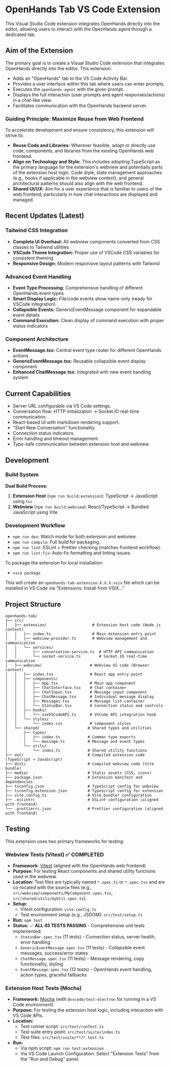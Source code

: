 # OpenHands Tab VS Code Extension

This Visual Studio Code extension integrates OpenHands directly into the editor, allowing users to interact with the OpenHands agent through a dedicated tab.

## Aim of the Extension

The primary goal is to create a Visual Studio Code extension that integrates OpenHands directly into the editor. This extension:

*   Adds an "OpenHands" tab to the VS Code Activity Bar.
*   Provides a user interface within this tab where users can enter prompts.
*   Executes the `openhands-agent` with the given prompt.
*   Displays the full interaction (user prompts and agent responses/actions) in a chat-like view.
*   Facilitates communication with the OpenHands backend server.

### Guiding Principle: Maximize Reuse from Web Frontend

To accelerate development and ensure consistency, this extension will strive to:

*   **Reuse Code and Libraries:** Wherever feasible, adapt or directly use code, components, and libraries from the existing OpenHands web frontend.
*   **Align on Technology and Style:** This includes adopting TypeScript as the primary language for the extension's webview and potentially parts of the extension host logic. Code style, state management approaches (e.g., hooks if applicable in the webview context), and general architectural patterns should also align with the web frontend.
*   **Shared UI/UX:** Aim for a user experience that is familiar to users of the web frontend, particularly in how chat interactions are displayed and managed.

## Recent Updates (Latest)

### Tailwind CSS Integration
*   **Complete UI Overhaul:** All webview components converted from CSS classes to Tailwind utilities
*   **VSCode Theme Integration:** Proper use of VSCode CSS variables for consistent theming
*   **Responsive Design:** Modern responsive layout patterns with Tailwind

### Advanced Event Handling
*   **Event Type Processing:** Comprehensive handling of different OpenHands event types
*   **Smart Display Logic:** File/code events show name-only (ready for VSCode integration)
*   **Collapsible Events:** GenericEventMessage component for expandable event details
*   **Command Execution:** Clean display of command execution with proper status indicators

### Component Architecture
*   **EventMessage.tsx:** Central event type router for different OpenHands actions
*   **GenericEventMessage.tsx:** Reusable collapsible event display component
*   **Enhanced ChatMessage.tsx:** Integrated with new event handling system

## Current Capabilities

*   Server URL configurable via VS Code settings.
*   Conversation flow: HTTP initialization → Socket.IO real-time communication.
*   React-based UI with markdown rendering support.
*   "Start New Conversation" functionality.
*   Connection status indicators.
*   Error handling and timeout management.
*   Type-safe communication between extension host and webview.

## Development

### Build System

**Dual Build Process:**
1. **Extension Host** (`npm run build:extension`): TypeScript → JavaScript using `tsc`
2. **Webview** (`npm run build:webview`): React/TypeScript → Bundled JavaScript using Vite

### Development Workflow

- `npm run dev`: Watch mode for both extension and webview.
- `npm run compile`: Full build for packaging.
- `npm run lint`: ESLint + Prettier checking (matches frontend workflow).
- `npm run lint:fix`: Auto-fix formatting and linting issues.

To package the extension for local installation:
- `vsce package`

This will create an `openhands-tab-extension-X.X.X.vsix` file which can be installed in VS Code via "Extensions: Install from VSIX..."

## Project Structure

```
openhands-tab/
├── src/
│   ├── extension/                    # Extension host code (Node.js context)
│   │   ├── index.ts                  # Main extension entry point
│   │   ├── webview-provider.ts       # Webview management and communication
│   │   └── services/
│   │       ├── conversation-service.ts  # HTTP API communication
│   │       └── socket-service.ts        # Socket.IO real-time communication
│   ├── webview/                     # Webview UI code (Browser context)
│   │   ├── index.tsx                # React app entry point
│   │   ├── components/
│   │   │   ├── App.tsx              # Main app component
│   │   │   ├── ChatInterface.tsx    # Chat container
│   │   │   ├── ChatInput.tsx        # Message input component
│   │   │   ├── ChatMessage.tsx      # Individual message display
│   │   │   ├── Messages.tsx         # Message list container
│   │   │   └── StatusBar.tsx        # Connection status and controls
│   │   ├── hooks/
│   │   │   └── useVSCodeAPI.ts      # VSCode API integration hook
│   │   └── styles/
│   │       └── index.css            # Component styles
│   └── shared/                     # Shared types and utilities
│       ├── types/
│       │   ├── index.ts            # Common type exports
│       │   └── message.ts          # Message and event types
│       └── utils/
│           └── index.ts            # Shared utility functions
├── out/                            # Compiled extension code (TypeScript → JavaScript)
├── dist/                           # Compiled webview code (Vite bundle)
├── media/                          # Static assets (CSS, icons)
├── package.json                    # Extension manifest and dependencies
├── tsconfig.json                   # TypeScript config for webview
├── tsconfig.extension.json         # TypeScript config for extension
├── vite.config.ts                  # Vite bundler configuration
├── .eslintrc                       # ESLint configuration (aligned with frontend)
└── .prettierrc.json                # Prettier configuration (aligned with frontend)
```

## Testing

This extension uses two primary frameworks for testing:

### Webview Tests (Vitest) ✅ COMPLETED

-   **Framework:** [Vitest](https://vitest.dev/) (aligned with the OpenHands web frontend)
-   **Purpose:** For testing React components and shared utility functions used in the webview.
-   **Location:** Test files are typically named `*.spec.ts` or `*.spec.tsx` and are co-located with the source files (e.g., `src/webview/components/MyComponent.spec.tsx`, `src/shared/utils/myUtil.spec.ts`).
-   **Setup:**
    -   Vitest configuration: `vite.config.ts`
    -   Test environment setup (e.g., JSDOM): `src/test/setup.ts`
-   **Run:** `npm test`
-   **Status:** ✅ **ALL 45 TESTS PASSING** - Comprehensive unit tests implemented:
    -   `StatusBar.spec.tsx` (11 tests) - Connection status, server health, error handling
    -   `GenericEventMessage.spec.tsx` (11 tests) - Collapsible event messages, success/error states  
    -   `ChatMessage.spec.tsx` (11 tests) - Message rendering, copy functionality, styling
    -   `EventMessage.spec.tsx` (12 tests) - OpenHands event handling, action types, graceful fallbacks

### Extension Host Tests (Mocha)

-   **Framework:** [Mocha](https://mochajs.org/) (with `@vscode/test-electron` for running in a VS Code environment)
-   **Purpose:** For testing the extension host logic, including interaction with VS Code APIs.
-   **Location:**
    -   Test runner script: `src/test/runTest.ts`
    -   Test suite entry point: `src/test/suite/index.ts`
    -   Test files: `src/test/suite/**/*.test.ts`
-   **Run:**
    -   Via npm script: `npm run test:extension`
    -   Via VS Code Launch Configuration: Select "Extension Tests" from the "Run and Debug" panel.
